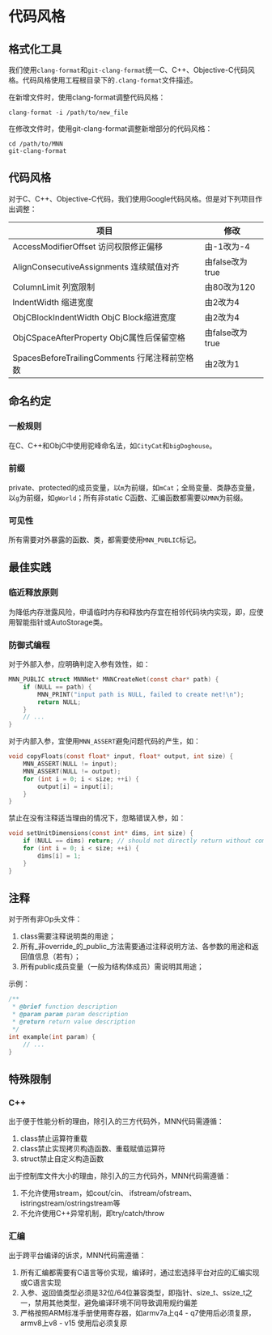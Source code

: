 # 代码风格
## 格式化工具
我们使用`clang-format`和`git-clang-format`统一C、C++、Objective-C代码风格。代码风格使用工程根目录下的`.clang-format`文件描述。

在新增文件时，使用clang-format调整代码风格：
```shell
clang-format -i /path/to/new_file
```

在修改文件时，使用git-clang-format调整新增部分的代码风格：
```shell
cd /path/to/MNN
git-clang-format
```

## 代码风格
对于C、C++、Objective-C代码，我们使用Google代码风格。但是对下列项目作出调整：

| 项目 | 修改 |
| --- | --- |
| AccessModifierOffset 访问权限修正偏移 | 由-1改为-4 |
| AlignConsecutiveAssignments 连续赋值对齐 | 由false改为true |
| ColumnLimit 列宽限制 | 由80改为120 |
| IndentWidth 缩进宽度 | 由2改为4 |
| ObjCBlockIndentWidth ObjC Block缩进宽度 | 由2改为4 |
| ObjCSpaceAfterProperty ObjC属性后保留空格 | 由false改为true |
| SpacesBeforeTrailingComments 行尾注释前空格数 | 由2改为1 |

## 命名约定
### 一般规则
在C、C++和ObjC中使用驼峰命名法，如`CityCat`和`bigDoghouse`。

### 前缀
private、protected的成员变量，以`m`为前缀，如`mCat`；全局变量、类静态变量，以`g`为前缀，如`gWorld`；所有非static C函数、汇编函数都需要以`MNN`为前缀。

### 可见性
所有需要对外暴露的函数、类，都需要使用`MNN_PUBLIC`标记。

## 最佳实践
### 临近释放原则
为降低内存泄露风险，申请临时内存和释放内存宜在相邻代码块内实现，即，应使用智能指针或AutoStorage类。

### 防御式编程
对于外部入参，应明确判定入参有效性，如：
```c
MNN_PUBLIC struct MNNNet* MNNCreateNet(const char* path) {
    if (NULL == path) {
        MNN_PRINT("input path is NULL, failed to create net!\n");
        return NULL;
    }
    // ...
}
```

对于内部入参，宜使用`MNN_ASSERT`避免问题代码的产生，如：
```c
void copyFloats(const float* input, float* output, int size) {
    MNN_ASSERT(NULL != input);
    MNN_ASSERT(NULL != output);
    for (int i = 0; i < size; ++i) {
        output[i] = input[i];
    }
}
```

禁止在没有注释适当理由的情况下，忽略错误入参，如：
```c
void setUnitDimensions(const int* dims, int size) {
    if (NULL == dims) return; // should not directly return without comments
    for (int i = 0; i < size; ++i) {
        dims[i] = 1;
    }
}
```

## 注释
对于所有非Op头文件：
1. class需要注释说明类的用途；
2. 所有_非override_的_public_方法需要通过注释说明方法、各参数的用途和返回值信息（若有）；
3. 所有public成员变量（一般为结构体成员）需说明其用途；

示例：
```c
/**
 * @brief function description
 * @param param param description
 * @return return value description
 */
int example(int param) {
    // ...
}
```

## 特殊限制
### C++
出于便于性能分析的理由，除引入的三方代码外，MNN代码需遵循：
1. class禁止运算符重载
2. class禁止实现拷贝构造函数、重载赋值运算符
3. struct禁止自定义构造函数


出于控制库文件大小的理由，除引入的三方代码外，MNN代码需遵循：
1. 不允许使用stream，如cout/cin、 ifstream/ofstream、 istringstream/ostringstream等
2. 不允许使用C++异常机制，即try/catch/throw

### 汇编
出于跨平台编译的诉求，MNN代码需遵循：
1. 所有汇编都需要有C语言等价实现，编译时，通过宏选择平台对应的汇编实现或C语言实现
2. 入参、返回值类型必须是32位/64位兼容类型，即指针、size_t、ssize_t之一，禁用其他类型，避免编译环境不同导致调用规约偏差
3. 严格按照ARM标准手册使用寄存器，如armv7a上q4 - q7使用后必须复原，armv8上v8 - v15 使用后必须复原
